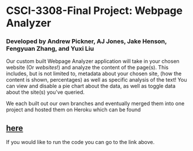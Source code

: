 # CSCI-3308-Final Project: Webpage Analyzer

### Developed by Andrew Pickner, AJ Jones, Jake Henson, Fengyuan Zhang, and Yuxi Liu

Our custom built Webpage Analyzer application will take in your chosen website (Or *websites*!) and analyze the content of the page(s). This includes, but is not limited to, metadata about your chosen site, (how the content is shown, percentages) as well as specific analysis of the text!
You can view and disable a pie chart about the data, as well as toggle data about the site(s) you've queried. 

We each built out our own branches and eventually merged them into one project and hosted them on Heroku which can be found 
## [here](https://dashboard.heroku.com/apps/website-analysis-csci3308)

If you would like to run the code you can go to the link above.
